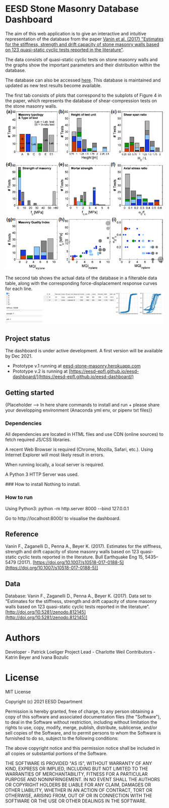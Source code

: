 # EESD Stone Masonry Database Dashboard
The aim of this web application is to give an interactive and intuitive representation of the database from the paper [Vanin et al. (2017) "Estimates for the stiffness, strength and drift capacity of stone masonry walls based on 123 quasi-static cyclic tests reported in the literature"](https://doi.org/10.1007/s10518-017-0188-5).

The data consists of quasi-static cyclic tests on stone masonry walls and the graphs show the important parameters and their distribution within the database.

The database can also be accessed [here](https://zenodo.org/record/812146#.YXaBUJ5ByUl). This database is maintained and updated as new test results become available. 

The first tab consists of plots that correspond to the subplots of Figure 4 in the paper, which represents the database of shear-compression tests on the stone masonry walls.
![Fig 4](./images/fig4_paper.png)

The second tab shows the actual data of the database in a filterable data table, along with the corresponding force-displacement response curves for each line.
![example DB tests](./images/DB_tests_sample.png)
## Project status
The dashboard is under active development. A first version will be available by Dec 2021.

* Prototype v.1 running at [eesd-stone-masonry.herokuapp.com](https://eesd-stone-masonry.herokuapp.com/)
* Prototype v.2 is running at [https://eesd-epfl.github.io/eesd-dashboard/](https://eesd-epfl.github.io/eesd-dashboard/)

## Getting started

{Placeholder --> In here share commands to install and run + please share your developping environment (Anaconda yml env, or pipenv txt files)}

### Dependencies
All dependencies are located in HTML files and use CDN (online sources) to fetch required JS/CSS libraries.

A recent Web Browser is required (Chrome, Mozilla, Safari, etc.).
Using Internet Explorer will most likely result in errors.

When running locally, a local server is required.

A Python 3 HTTP Server was used.

### How to install
Nothing to install.


### How to run
Using Python3:
python -m http.server 8000 --bind 127.0.0.1

Go to http://localhost:8000/ to visualise the dashboard.

## Reference
Vanin F., Zaganelli D., Penna A., Beyer K. (2017). Estimates for the stiffness, strength and drift capacity of stone masonry walls based on 123 quasi-static cyclic tests reported in the literature. Bull Earthquake Eng 15, 5435–5479 (2017). [https://doi.org/10.1007/s10518-017-0188-5](https://doi.org/10.1007/s10518-017-0188-5)]

## Data
Database: Vanin F., Zaganelli D., Penna A., Beyer K. (2017). Data set to "Estimates for the stiffness, strength and drift capacity of stone masonry walls based on 123 quasi-static cyclic tests reported in the literature". [http://doi.org/10.5281/zenodo.812145](http://doi.org/10.5281/zenodo.812145)]

# Authors 
Developer - Patrick Loeliger
Project Lead - Charlotte Weil
Contributors - Katrin Beyer and Ivana Bozulic

# License 
MIT License

Copyright (c) 2021 EESD Department

Permission is hereby granted, free of charge, to any person obtaining a copy
of this software and associated documentation files (the "Software"), to deal
in the Software without restriction, including without limitation the rights
to use, copy, modify, merge, publish, distribute, sublicense, and/or sell
copies of the Software, and to permit persons to whom the Software is
furnished to do so, subject to the following conditions:

The above copyright notice and this permission notice shall be included in all
copies or substantial portions of the Software.

THE SOFTWARE IS PROVIDED "AS IS", WITHOUT WARRANTY OF ANY KIND, EXPRESS OR
IMPLIED, INCLUDING BUT NOT LIMITED TO THE WARRANTIES OF MERCHANTABILITY,
FITNESS FOR A PARTICULAR PURPOSE AND NONINFRINGEMENT. IN NO EVENT SHALL THE
AUTHORS OR COPYRIGHT HOLDERS BE LIABLE FOR ANY CLAIM, DAMAGES OR OTHER
LIABILITY, WHETHER IN AN ACTION OF CONTRACT, TORT OR OTHERWISE, ARISING FROM,
OUT OF OR IN CONNECTION WITH THE SOFTWARE OR THE USE OR OTHER DEALINGS IN THE
SOFTWARE.